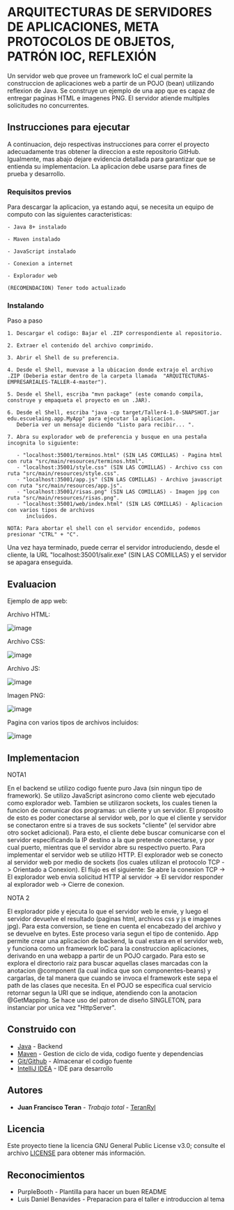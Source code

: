 # ARQUITECTURAS DE SERVIDORES DE APLICACIONES, META PROTOCOLOS DE OBJETOS, PATRÓN IOC, REFLEXIÓN

Un servidor web que provee un framework IoC el cual permite la construccion de aplicaciones web a partir de un POJO (bean) utilizando reflexion de Java. Se construye un ejemplo de una app que es capaz de entregar paginas HTML e imagenes PNG. El servidor atiende multiples solicitudes no concurrentes.

## Instrucciones para ejecutar

A continuacion, dejo respectivas instrucciones para correr el proyecto adecuadamente tras obtener la direccion a este repositorio GitHub. Igualmente, mas abajo dejare evidencia detallada para garantizar que se entienda su implementacion. La aplicacion debe usarse para fines de prueba y desarrollo.

### Requisitos previos

Para descargar la aplicacion, ya estando aqui, se necesita un equipo de computo con las siguientes caracteristicas:

```
- Java 8+ instalado

- Maven instalado

- JavaScript instalado

- Conexion a internet

- Explorador web

(RECOMENDACION) Tener todo actualizado
```

### Instalando

Paso a paso

```
1. Descargar el codigo: Bajar el .ZIP correspondiente al repositorio.

2. Extraer el contenido del archivo comprimido.

3. Abrir el Shell de su preferencia.

4. Desde el Shell, muevase a la ubicacion donde extrajo el archivo .ZIP (Deberia estar dentro de la carpeta llamada  "ARQUITECTURAS-EMPRESARIALES-TALLER-4-master").

5. Desde el Shell, escriba "mvn package" (este comando compila, construye y empaqueta el proyecto en un .JAR).

6. Desde el Shell, escriba "java -cp target/Taller4-1.0-SNAPSHOT.jar edu.escuelaing.app.MyApp" para ejecutar la aplicacion.
   Deberia ver un mensaje diciendo "Listo para recibir... ".

7. Abra su explorador web de preferencia y busque en una pestaña incognita lo siguiente:
   
   - "localhost:35001/terminos.html" (SIN LAS COMILLAS) - Pagina html con ruta "src/main/resources/terminos.html".
   - "localhost:35001/style.css" (SIN LAS COMILLAS) - Archivo css con ruta "src/main/resources/style.css".
   - "localhost:35001/app.js" (SIN LAS COMILLAS) - Archivo javascript con ruta "src/main/resources/app.js".
   - "localhost:35001/risas.png" (SIN LAS COMILLAS) - Imagen jpg con ruta "src/main/resources/risas.png".
   - "localhost:35001/web/index.html" (SIN LAS COMILLAS) - Aplicacion con varios tipos de archivos 
      incluidos.

NOTA: Para abortar el shell con el servidor encendido, podemos presionar "CTRL" + "C".
```

Una vez haya terminado, puede cerrar el servidor introduciendo, desde el cliente, la URL "localhost:35001/salir.exe" (SIN LAS COMILLAS) y el servidor se apagara enseguida.



## Evaluacion

Ejemplo de app web:

Archivo HTML:

![image](https://github.com/TeranRyl/ARQUITECTURAS-EMPRESARIALES-TALLER-4/assets/81679109/26d18117-6a9d-4b35-b3f8-296f4c70e8f5)


Archivo CSS:

![image](https://github.com/TeranRyl/ARQUITECTURAS-EMPRESARIALES-TALLER-4/assets/81679109/1f416977-6a2a-4e81-958f-ac7978a71136)


Archivo JS:

![image](https://github.com/TeranRyl/ARQUITECTURAS-EMPRESARIALES-TALLER-4/assets/81679109/7c0fdbd3-ac39-4a77-abad-bbce4562cf72)


Imagen PNG:

![image](https://github.com/TeranRyl/ARQUITECTURAS-EMPRESARIALES-TALLER-4/assets/81679109/b38e86a6-a725-4d9d-881a-78b6df1342d5)


Pagina con varios tipos de archivos incluidos:

![image](https://github.com/TeranRyl/ARQUITECTURAS-EMPRESARIALES-TALLER-4/assets/81679109/516ab361-97e6-48ae-8226-ee04b495c880)










## Implementacion

NOTA1

En el backend se utilizo codigo fuente puro Java (sin ningun tipo de framework). Se utilizo JavaScript asincrono como cliente web ejecutado como explorador web.
Tambien se utilizaron sockets, los cuales tienen la funcion de comunicar dos programas: un cliente y un servidor. El proposito de esto es poder conectarse al servidor web, por lo que el cliente y servidor se conectaron entre si a traves de sus sockets "cliente" (el servidor abre otro socket adicional). Para esto, el cliente debe buscar comunicarse con el servidor especificando la IP destino a la que pretende conectarse, y por cual puerto, mientras que el servidor abre su respectivo puerto.
Para implementar el servidor web se utilizo HTTP.
El explorador web se conecto al servidor web por medio de sockets (los cuales utilizan el protocolo TCP -> Orientado a Conexion).
El flujo es el siguiente: Se abre la conexion TCP -> El explorador web envia solicitud HTTP al servidor -> El servidor responder al explorador web -> Cierre de conexion.


NOTA 2

El explorador pide y ejecuta lo que el servidor web le envie, y luego el servidor devuelve el resultado (paginas html, archivos css y js e imagenes jpg).
Para esta conversion, se tiene en cuenta el encabezado del archivo y se devuelve en bytes. Este proceso varia segun el tipo de contenido.
App permite crear una aplicacion de backend, la cual estara en el servidor web, y funciona como un framework IoC para la construccion aplicaciones, derivando en una webapp a partir de un POJO cargado. Para esto se explora el directorio raiz para buscar aquellas clases marcadas con la anotacion @component (la cual indica que son componentes-beans) y cargarlas, de tal manera que cuando se invoca el framework este sepa el path de las clases que necesita. En el POJO se especifica cual servicio retornar segun la URI que se indique, atendiendo con la anotacion @GetMapping.
Se hace uso del patron de diseño SINGLETON, para instanciar por unica vez "HttpServer".



## Construido con

* [Java](https://www.oracle.com/co/java/) - Backend
* [Maven](https://maven.apache.org/) - Gestion de ciclo de vida, codigo fuente y dependencias
* [Git/Github](https://git-scm.com/) - Almacenar el codigo fuente
* [IntelliJ IDEA](https://www.jetbrains.com/idea/) - IDE para desarrollo

## Autores

* **Juan Francisco Teran** - *Trabajo total* - [TeranRyl](https://github.com/TeranRyl)

## Licencia

Este proyecto tiene la licencia GNU General Public License v3.0; consulte el archivo [LICENSE](LICENSE.txt) para obtener más información.

## Reconocimientos

* PurpleBooth - Plantilla para hacer un buen README
* Luis Daniel Benavides - Preparacion para el taller e introduccion al tema

